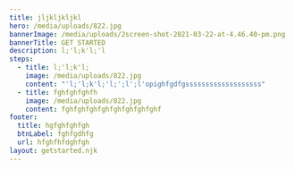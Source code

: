 ```yaml
---
title: jljkljkljkl
hero: /media/uploads/822.jpg
bannerImage: /media/uploads/2screen-shot-2021-03-22-at-4.46.40-pm.png
bannerTitle: GET STARTED
description: l;'l;k'l;'l
steps:
  - title: l;'l;k'l;
    image: /media/uploads/822.jpg
    content: "'l;'l;k'l;'l;';l';l'opighfgdfgsssssssssssssssssss"
  - title: fghfghfghfh
    image: /media/uploads/822.jpg
    content: fghfghfghfghfghfghfghfghf
footer:
  title: hgfghfghfgh
  btnLabel: fghfgdhfg
  url: hfghfhfdghfgh
layout: getstarted.njk
---
```

